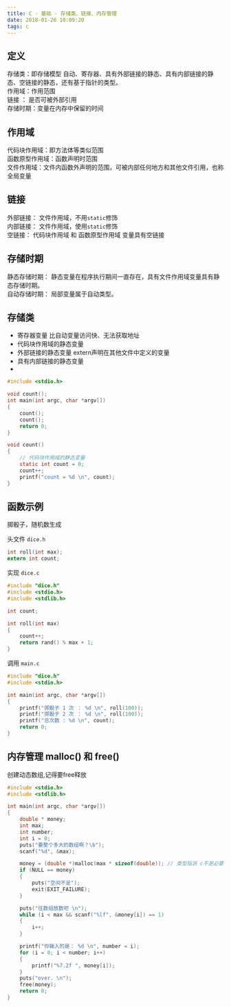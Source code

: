 ```yaml
---
title: C - 基础 - 存储类、链接、内存管理
date: 2018-01-26 10:09:20
tags: c
---
```


## 定义

存储类：即存储模型 自动、寄存器、具有外部链接的静态、具有内部链接的静态、空链接的静态，还有基于指针的类型。  
作用域：作用范围  
链接  ： 是否可被外部引用  
存储时期：变量在内存中保留的时间  

## 作用域

代码块作用域：即方法体等类似范围  
函数原型作用域：函数声明时范围  
文件作用域：文件内函数外声明的范围，可被内部任何地方和其他文件引用，也称全局变量  

## 链接

外部链接： 文件作用域，不用`static`修饰  
内部链接： 文件作用域，使用`static`修饰  
空链接：   代码块作用域 和 函数原型作用域 变量具有空链接  

## 存储时期

静态存储时期： 静态变量在程序执行期间一直存在，具有文件作用域变量具有静态存储时期。  
自动存储时期： 局部变量属于自动类型。

## 存储类

- 寄存器变量 比自动变量访问快、无法获取地址
- 代码块作用域的静态变量
- 外部链接的静态变量 extern声明在其他文件中定义的变量
- 具有内部链接的静态变量
- 

```C
#include <stdio.h>

void count();
int main(int argc, char *argv[])
{
	count();
	count();
	return 0;
}

void count()
{
    // 代码块作用域的静态变量
	static int count = 0;
	count++;
	printf("count = %d \n", count);
}
```


## 函数示例

掷骰子，随机数生成

头文件 `dice.h`


```C
int roll(int max);
extern int count;
```

实现 `dice.c`


```C
#include "dice.h"
#include <stdio.h>
#include <stdlib.h>

int count;

int roll(int max)
{
	count++;
	return rand() % max + 1;
}
```

调用 `main.c`


```C
#include "dice.h"
#include <stdio.h>

int main(int argc, char *argv[])
{
	printf("掷骰子 1 次 ： %d \n", roll(100));
	printf("掷骰子 2 次 ： %d \n", roll(100));
	printf("总次数 : %d \n", count);
	return 0;
}

```

## 内存管理 malloc() 和 free()

创建动态数组,记得要free释放

```C
#include <stdio.h>
#include <stdlib.h>

int main(int argc, char *argv[])
{
	double * money;
	int max;
	int number;
	int i = 0;
	puts("要整个多大的数组啊？\b");
	scanf("%d", &max);

	money = (double *)malloc(max * sizeof(double)); // 类型指派 c不是必要，c艹必要
	if (NULL == money)
	{
		puts("空间不足");
		exit(EXIT_FAILURE);
	}

	puts("往数组放数吧 \n");
	while (i < max && scanf("%lf", &money[i]) == 1)
	{
		i++;
	}

	printf("你输入的是： %d \n", number = i);
	for (i = 0; i < number; i++)
	{
		printf("%7.2f ", money[i]);
	}
	puts("over. \n");
	free(money);
	return 0;
}

```